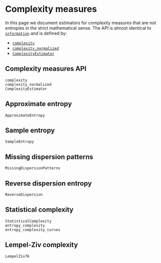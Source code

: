 # Complexity measures

In this page we document estimators for complexity measures that are not entropies in the strict mathematical sense. The API is almost identical to [`information`](@ref) and is defined by:

- [`complexity`](@ref)
- [`complexity_normalized`](@ref)
- [`ComplexityEstimator`](@ref)

## Complexity measures API

```@docs
complexity
complexity_normalized
ComplexityEstimator
```

## Approximate entropy

```@docs
ApproximateEntropy
```

## Sample entropy

```@docs
SampleEntropy
```

## Missing dispersion patterns

```@docs
MissingDispersionPatterns
```

## Reverse dispersion entropy

```@docs
ReverseDispersion
```

## Statistical complexity

```@docs
StatisticalComplexity
entropy_complexity
entropy_complexity_curves
```

## Lempel-Ziv complexity

```@docs
LempelZiv76
```
